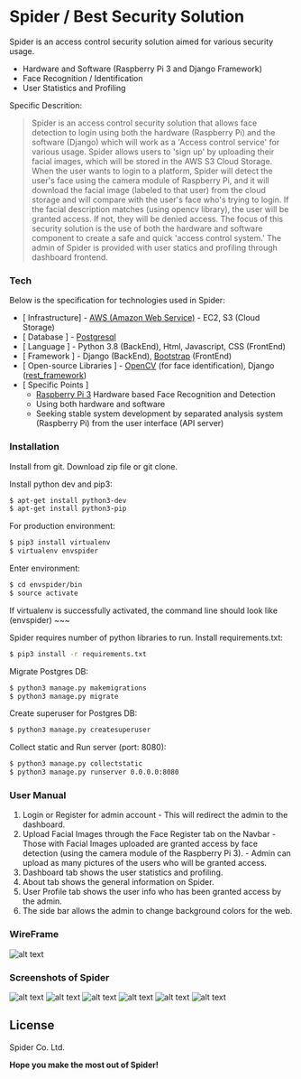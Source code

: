 # Spider / Best Security Solution



Spider is an access control security solution aimed for various security usage.

  - Hardware and Software (Raspberry Pi 3 and Django Framework)
  - Face Recognition / Identification
  - User Statistics and Profiling

Specific Descrition:
> Spider is an access control security solution that allows face detection to login using both the hardware (Raspberry Pi) and the software (Django) which will work as a 'Access control service' for various usage. Spider allows users to 'sign up' by uploading their facial images, which will be stored in the AWS S3 Cloud Storage. When the user wants to login to a platform, Spider will detect the user's face using the camera module of Raspberry Pi, and it will download the facial image (labeled to that user) from the cloud storage and will compare with the user's face who's trying to login. If the facial description matches (using opencv library), the user will be granted access. If not, they will be denied access. The focus of this security solution is the use of both the hardware and software component to create a safe and quick 'access control system.' The admin of Spider is provided with user statics and profiling through dashboard frontend. 

### Tech

Below is the specification for technologies used in Spider:

* [ Infrastructure] - [AWS (Amazon Web Service)] - EC2, S3 (Cloud Storage)
* [ Database ] - [Postgresql]
* [ Language ] - Python 3.8 (BackEnd), Html, Javascript, CSS (FrontEnd)
* [ Framework ] - Django (BackEnd), [Bootstrap] (FrontEnd)
* [ Open-source Libraries ] - [OpenCV] (for face identification), Django ([rest_framework]) 
* [ Specific Points ] 
     *  [Raspberry Pi 3] Hardware based Face Recognition and Detection
     *  Using both hardware and software
     *  Seeking stable system development by separated analysis system (Raspberry Pi) from the user interface (API server)


### Installation

Install from git. Download zip file or git clone.

Install python dev and pip3:
```sh
$ apt-get install python3-dev
$ apt-get install python3-pip
```

For production environment:
```sh
$ pip3 install virtualenv
$ virtualenv envspider
```

Enter environment:
```sh
$ cd envspider/bin
$ source activate
```
If virtualenv is successfully activated, the command line should look like (envspider) ~~~

Spider requires number of python libraries to run. Install requirements.txt:
```sh
$ pip3 install -r requirements.txt
```

Migrate Postgres DB:
```sh
$ python3 manage.py makemigrations
$ python3 manage.py migrate
```

Create superuser for Postgres DB:
```sh
$ python3 manage.py createsuperuser
```

Collect static and Run server (port: 8080):
```sh
$ python3 manage.py collectstatic
$ python3 manage.py runserver 0.0.0.0:8080
```


### User Manual
1. Login or Register for admin account
        - This will redirect the admin to the dashboard.
2. Upload Facial Images through the Face Register tab on the Navbar
        - Those with Facial Images uploaded are granted access by face detection (using the camera module of the Raspberry Pi 3).
        - Admin can upload as many pictures of the users who will be granted access.
3. Dashboard tab shows the user statistics and profiling.
4. About tab shows the general information on Spider.
5. User Profile tab shows the user info who has been granted access by the admin.
6. The side bar allows the admin to change background colors for the web.

### WireFrame
![alt text](https://github.com/yongincho/spider/blob/main/extra/Spider_webdesign.png)


### Screenshots of Spider
![alt text](https://github.com/yongincho/spider/blob/main/extra/Spider_screenshot1.png)
![alt text](https://github.com/yongincho/spider/blob/main/extra/Spider_screenshot2.png)
![alt text](https://github.com/yongincho/spider/blob/main/extra/Spider_screenshot3.png)
![alt text](https://github.com/yongincho/spider/blob/main/extra/Spider_screenshot4.png)
![alt text](https://github.com/yongincho/spider/blob/main/extra/Spider_screenshot5.png)
![alt text](https://github.com/yongincho/spider/blob/main/extra/Spider_screenshot6.png)

License
----

Spider Co. Ltd.


**Hope you make the most out of Spider!**

[//]: # (These are reference links)


   [AWS (Amazon Web Service)]: <https://aws.amazon.com/>
   [Postgresql]: <https://www.postgresql.org/>
   [Bootstrap]: <https://getbootstrap.com/docs/5.0/getting-started/introduction/>
   [OpenCV]: <https://opencv.org/>
   [rest_framework]: <https://www.django-rest-framework.org/>
   [Raspberry Pi 3]: <https://www.raspberrypi.org/products/raspberry-pi-3-model-b/?resellerType=home>
